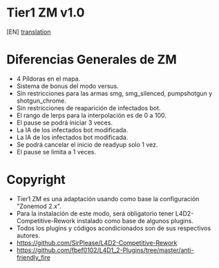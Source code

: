 # Tier1 ZM v1.0

[EN] [translation](https://translate.google.com/translate?sl=es&tl=en&u=https://github.com/lechuga16/T1_ZM)

# Diferencias Generales de ZM
- 4 Píldoras en el mapa.
- Sistema de bonus del modo versus.
- Sin restricciones para las armas smg, smg_silenced, pumpshotgun y shotgun_chrome.
- Sin restricciones de reaparición de infectados bot.
- El rango de lerps para la interpolación es de 0 a 100.
- El pause se podrá iniciar 3 veces.
- La IA de los infectados bot modificada.
- La IA de los infectados bot modificada.
- Se podrá cancelar el inicio de readyup solo 1 vez.
- El pause se limita a 1 veces.

# Copyright
- Tier1 ZM es una adaptación usando como base la configuración "Zonemod 2.x". 
- Para la instalación de este modo, será obligatorio tener L4D2-Competitive-Rework instalado como base de algunos plugins.
- Todos los plugins y códigos acondicionados son de sus respectivos autores.
- https://github.com/SirPlease/L4D2-Competitive-Rework
- https://github.com/fbef0102/L4D1_2-Plugins/tree/master/anti-friendly_fire
